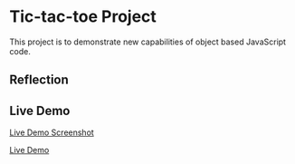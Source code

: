 # Tic-tac-toe Project
This project is to demonstrate new capabilities of object based JavaScript code.

## Reflection

## Live Demo
[Live Demo Screenshot]()

[Live Demo]()